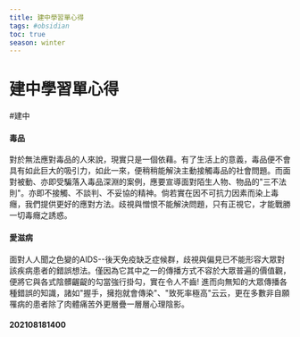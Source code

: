 ```yaml
---
title: 建中學習單心得
tags: #obsidian 
toc: true
season: winter
---
```

# 建中學習單心得
#建中
#### 毒品
對於無法應對毒品的人來說，現實只是一個依藉。有了生活上的意義，毒品便不會具有如此巨大的吸引力，如此一來，便稍稍能解決主動接觸毒品的社會問題。而面對被動、亦即受騙落入毒品深淵的案例，應要宣導面對陌生人物、物品的"三不法則"。亦即不接觸、不談判、不妥協的精神。倘若實在因不可抗力因素而染上毒癮，我們提供更好的應對方法。歧視與憎恨不能解決問題，只有正視它，才能戰勝一切毒癮之誘惑。

#### 愛滋病
面對人人聞之色變的AIDS--後天免疫缺乏症候群，歧視與偏見已不能形容大眾對該疾病患者的錯誤想法。僅因為它其中之一的傳播方式不容於大眾普遍的價值觀，便將它與各式陰髒齷齪的勾當強行掛勾，實在令人不齒! 進而向無知的大眾傳播各種錯誤的知識，諸如"握手，擁抱就會傳染"、"致死率極高"云云，更在多數非自願罹病的患者除了肉體痛苦外更層疊一層層心理陰影。

#### 202108181400